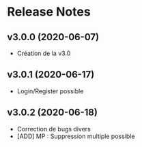 # Release Notes

## v3.0.0 (2020-06-07)
- Création de la v3.0

## v3.0.1 (2020-06-17)
- Login/Register possible 

## v3.0.2 (2020-06-18)
- Correction de bugs divers 
- [ADD] MP : Suppression multiple possible 
